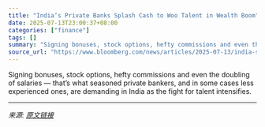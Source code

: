 ```yaml
---
title: "India’s Private Banks Splash Cash to Woo Talent in Wealth Boom"
date: 2025-07-13T23:00:37+08:00
categories: ["finance"]
tags: []
summary: "Signing bonuses, stock options, hefty commissions and even the doubling of salaries &mdash; that’s what seasoned private bankers, and in some cases less experienced ones, are demanding in India as the"
source_url: "https://www.bloomberg.com/news/articles/2025-07-13/india-s-private-bankers-see-pay-surge-as-wealth-firms-scramble-for-talent"
---
```


Signing bonuses, stock options, hefty commissions and even the doubling of salaries &mdash; that’s what seasoned private bankers, and in some cases less experienced ones, are demanding in India as the fight for talent intensifies.

---

*来源: [原文链接](https://www.bloomberg.com/news/articles/2025-07-13/india-s-private-bankers-see-pay-surge-as-wealth-firms-scramble-for-talent)*
